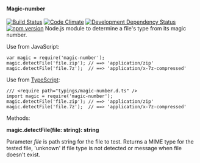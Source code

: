 #### Magic-number
[![Build Status](https://travis-ci.org/stpettersens/node-magic-number.svg?branch=master)](https://travis-ci.org/stpettersens/node-magic-number) [![Code Climate](https://codeclimate.com/github/stpettersens/node-magic-number/badges/gpa.svg)](https://codeclimate.com/github/stpettersens/node-magic-number/code) [![Development Dependency Status](https://david-dm.org/stpettersens/node-magic-number/dev-status.png?theme=shields.io)](https://david-dm.org/stpettersens/node-fake-storage#info=devDependencies) [![npm version](https://badge.fury.io/js/magic-number.svg)](http://npmjs.org/package/magic-number)
Node.js module to determine a file's type from its magic number.

Use from JavaScript:

    var magic = require('magic-number');
    magic.detectFile('file.zip'); // ==> 'application/zip'
    magic.detectFile('file.7z');  // ==> 'application/x-7z-compressed'

Use from [TypeScript](http://www.typescriptlang.org):

    /// <require path="typings/magic-number.d.ts" />
    import magic = require('magic-number');
    magic.detectFile('file.zip'); // ==> 'application/zip'
    magic.detectFile('file.7z');  // ==> 'application/x-7z-compressed'

Methods:

**magic.detectFile(file: string): string**

Parameter *file* is path string for the file to test.
Returns a MIME type for the tested file, 'unknown' if file type is not detected or
message when file doesn't exist.
